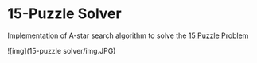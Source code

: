 # 15-Puzzle Solver
Implementation of A-star search algorithm to solve the [15 Puzzle Problem](https://en.wikipedia.org/wiki/15_puzzle)


![img](15-puzzle solver/img.JPG)

